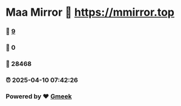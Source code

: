 # Maa Mirror :link: https://mmirror.top 
### :page_facing_up: [9](https://mmirror.top/tag.html) 
### :speech_balloon: 0 
### :hibiscus: 28468 
### :alarm_clock: 2025-04-10 07:42:26 
### Powered by :heart: [Gmeek](https://github.com/Meekdai/Gmeek)
